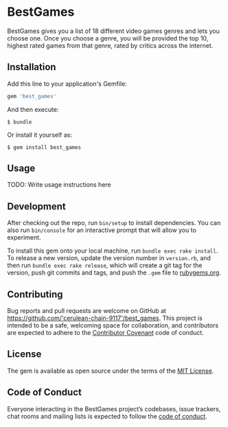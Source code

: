# BestGames

BestGames gives you a list of 18 different video games genres and lets you choose one. Once you choose a genre, you will be provided the top 10, highest rated games from that genre, rated by critics across the internet.

## Installation

Add this line to your application's Gemfile:

```ruby
gem 'best_games'
```

And then execute:

    $ bundle

Or install it yourself as:

    $ gem install best_games

## Usage

TODO: Write usage instructions here

## Development

After checking out the repo, run `bin/setup` to install dependencies. You can also run `bin/console` for an interactive prompt that will allow you to experiment.

To install this gem onto your local machine, run `bundle exec rake install`. To release a new version, update the version number in `version.rb`, and then run `bundle exec rake release`, which will create a git tag for the version, push git commits and tags, and push the `.gem` file to [rubygems.org](https://rubygems.org).

## Contributing

Bug reports and pull requests are welcome on GitHub at https://github.com/'cerulean-chain-9117'/best_games. This project is intended to be a safe, welcoming space for collaboration, and contributors are expected to adhere to the [Contributor Covenant](http://contributor-covenant.org) code of conduct.

## License

The gem is available as open source under the terms of the [MIT License](https://opensource.org/licenses/MIT).

## Code of Conduct

Everyone interacting in the BestGames project’s codebases, issue trackers, chat rooms and mailing lists is expected to follow the [code of conduct](https://github.com/'cerulean-chain-9117'/best_games/blob/master/CODE_OF_CONDUCT.md).
